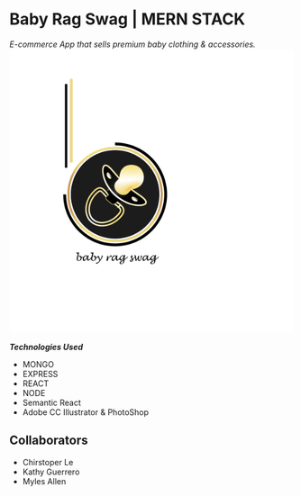 # Baby Rag Swag | MERN STACK 
*E-commerce App that sells premium baby clothing & accessories.* 
![alt text](https://github.com/kguerre/Baby-Rag-Swag/blob/master/br_swag.gif "Baby Rag Swag")

**_Technologies Used_**
- MONGO 
- EXPRESS 
- REACT 
- NODE
- Semantic React
- Adobe CC Illustrator & PhotoShop 

## Collaborators 
- Chirstoper Le
- Kathy Guerrero
- Myles Allen 
